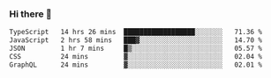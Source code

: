 ### Hi there 👋

<!--
**zhengis-alinur/zhengis-alinur** is a ✨ _special_ ✨ repository because its `README.md` (this file) appears on your GitHub profile.

Here are some ideas to get you started:

- 🔭 I’m currently working on ...
- 🌱 I’m currently learning ...
- 👯 I’m looking to collaborate on ...
- 🤔 I’m looking for help with ...
- 💬 Ask me about ...
- 📫 How to reach me: ...
- 😄 Pronouns: ...
- ⚡ Fun fact: ...
-->

<!--START_SECTION:waka-->

```txt
TypeScript   14 hrs 26 mins  ██████████████████░░░░░░░   71.36 %
JavaScript   2 hrs 58 mins   ███▓░░░░░░░░░░░░░░░░░░░░░   14.70 %
JSON         1 hr 7 mins     █▒░░░░░░░░░░░░░░░░░░░░░░░   05.57 %
CSS          24 mins         ▓░░░░░░░░░░░░░░░░░░░░░░░░   02.04 %
GraphQL      24 mins         ▓░░░░░░░░░░░░░░░░░░░░░░░░   02.01 %
```

<!--END_SECTION:waka-->
